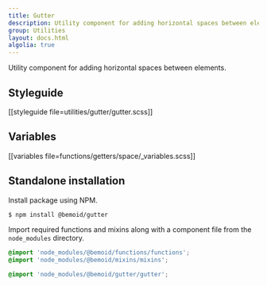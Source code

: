```yaml
---
title: Gutter
description: Utility component for adding horizontal spaces between elements.
group: Utilities
layout: docs.html
algolia: true
---
```


Utility component for adding horizontal spaces between elements.

## Styleguide

[[styleguide file=utilities/gutter/gutter.scss]]

## Variables

[[variables file=functions/getters/space/_variables.scss]]

## Standalone installation

Install package using NPM.

```bash
$ npm install @bemoid/gutter
```

Import required functions and mixins along with a component file from the `node_modules` directory.

```scss
@import 'node_modules/@bemoid/functions/functions';
@import 'node_modules/@bemoid/mixins/mixins';

@import 'node_modules/@bemoid/gutter/gutter';
```